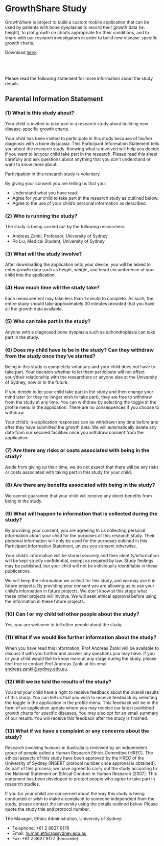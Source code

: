 # GrowthShare Study

GrowthShare is project to build a custom mobile application that can be used by patients with bone dysplasias to record their growth data (ie. height), to plot growth on charts appropriate for their conditions, and to share with our research investigators in order to build new disease-specific growth charts.

Download [here](https://itunes.apple.com/au/app/sydney-uni/id542003075?mt=8).

<a href="https://itunes.apple.com/au/app/sydney-uni/id542003075?mt=8" style="display:inline-block;overflow:hidden;background:url(https://linkmaker.itunes.apple.com/assets/shared/badges/en-us/appstore-lrg.svg) no-repeat;width:135px;height:40px;background-size:contain;"></a>

Please read the following statement for more information about the study details.

## Parental Information Statement

### (1) What is this study about?

Your child is invited to take part in a research study about building new disease-specific growth charts.

Your child has been invited to participate in this study because of his/her diagnosis with a bone dysplasia. This Participant Information Statement tells you about the research study. Knowing what is involved will help you decide if you want to let your child take part in the research. Please read this sheet carefully and ask questions about anything that you don’t understand or want to know more about. 

Participation in this research study is voluntary. 

By giving your consent you are telling us that you:
- Understand what you have read.
- Agree for your child to take part in the research study as outlined below.
- Agree to the use of your child’s personal information as described.

### (2)	Who is running the study?

The study is being carried out by the following researchers:
- Andreas Zankl, Professor, University of Sydney
- Po Liu, Medical Student, University of Sydney

### (3)	What will the study involve?

After downloading the application onto your device, you will be asked to enter growth data such as height, weight, and head circumference of your child into the application.

### (4)	How much time will the study take?

Each measurement may take less than 1 minute to complete. As such, the entire study should take approximately 30 minutes provided that you have all the growth data available.

### (5)	Who can take part in the study?

Anyone with a diagnosed bone dysplasia such as achondroplasia can take part in the study. 

### (6)	Does my child have to be in the study? Can they withdraw from the study once they’ve started?

Being in this study is completely voluntary and your child does not have to take part. Your decision whether to let them participate will not affect your/their relationship with the researchers or anyone else at the University of Sydney, now or in the future. 

If you decide to let your child take part in the study and then change your mind later (or they no longer wish to take part), they are free to withdraw from the study at any time. You can withdraw by selecting the toggle in the profile menu in the application. There are no consequences if you choose to withdraw.

Your child’s in-application responses can be withdrawn any time before and after they have submitted the growth data. We will automatically delete any data from our secured facilities once you withdraw consent from the application.

### (7)	Are there any risks or costs associated with being in the study?

Aside from giving up their time, we do not expect that there will be any risks or costs associated with taking part in this study for your child.

### (8)	Are there any benefits associated with being in the study?

We cannot guarantee that your child will receive any direct benefits from being in the study.

### (9)	What will happen to information that is collected during the study?

By providing your consent, you are agreeing to us collecting personal information about your child for the purposes of this research study. Their personal information will only be used for the purposes outlined in this Participant Information Statement, unless you consent otherwise.

Your child’s information will be stored securely and their identity/information will be kept strictly confidential, except as required by law. Study findings may be published, but your child will not be individually identifiable in these publications.

We will keep the information we collect for this study, and we may use it in future projects. By providing your consent you are allowing us to use your child’s information in future projects. We don’t know at this stage what these other projects will involve. We will seek ethical approval before using the information in these future projects.

### (10)	Can I or my child tell other people about the study?

Yes, you are welcome to tell other people about the study.

### (11)	What if we would like further information about the study?

When you have read this information, Prof Andreas Zankl will be available to discuss it with you further and answer any questions you may have. If you or your child would like to know more at any stage during the study, please feel free to contact Prof Andreas Zankl at his email andreas.zankl@sydney.edu.au.

### (12)	Will we be told the results of the study?

You and your child have a right to receive feedback about the overall results of this study. You can tell us that you wish to receive feedback by selecting the toggle in the application in the profile menu. This feedback will be in the form of an application update where you may receive our latest published growth charts for specific diseases. You may also opt for an email summary of our results. You will receive this feedback after the study is finished.

### (13)	What if we have a complaint or any concerns about the study?

Research involving humans in Australia is reviewed by an independent group of people called a Human Research Ethics Committee (HREC). The ethical aspects of this study have been approved by the HREC of the University of Sydney [INSERT protocol number once approval is obtained]. As part of this process, we have agreed to carry out the study according to the National Statement on Ethical Conduct in Human Research (2007). This statement has been developed to protect people who agree to take part in research studies.

If you (or your child) are concerned about the way this study is being conducted or wish to make a complaint to someone independent from the study, please contact the university using the details outlined below. Please quote the study title and protocol number. 

The Manager, Ethics Administration, University of Sydney:
- Telephone: +61 2 8627 8176
- Email: human.ethics@sydney.edu.au
- Fax: +61 2 8627 8177 (Facsimile)
 
